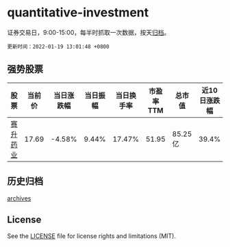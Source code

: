 # quantitative-investment

证券交易日，9:00-15:00，每半时抓取一次数据，按天[归档](archives)。

`更新时间：2022-01-19 13:01:48 +0800`

## 强势股票

|股票|当前价|当日涨跌幅|当日振幅|当日换手率|市盈率TTM|总市值|近10日涨跌幅|
|----|----|----|----|----|----|----|----|
|[赛升药业](https://xueqiu.com/S/SZ300485)|17.69|-4.58%|9.44%|17.47%|51.95|85.25亿|39.4%|

## 历史归档

[archives](archives)

## License

See the [LICENSE](LICENSE) file for license rights and limitations (MIT).